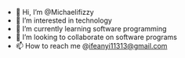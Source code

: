 - 👋 Hi, I’m @Michaelifizzy
- 👀 I’m interested in technology 
- 🌱 I’m currently learning software programming
- 💞️ I’m looking to collaborate on software programs 
- 📫 How to reach me @ifeanyi11313@gmail.com

<!---
Michaelifizzy/Michaelifizzy is a ✨ special ✨ repository because its `README.md` (this file) appears on your GitHub profile.
You can click the Preview link to take a look at your changes.
--->
